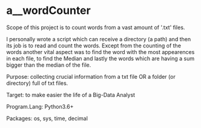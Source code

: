 # a__wordCounter

Scope of this project is to count words from a vast amount of '.txt' files.


I personally wrote a script which can receive a directory (a path) and then its job is to read and count the words.
Except from the counting of the words another vital aspect was to find the word with the most appearences in each file, to find the Median and lastly the words which are having a sum bigger than the median of the file.



Purpose: collecting crucial information from a txt file OR a folder (or directory) full of txt files.

Target: to make easier the life of a Big-Data Analyst

Program.Lang: Python3.6+

Packages: os, sys, time, decimal
